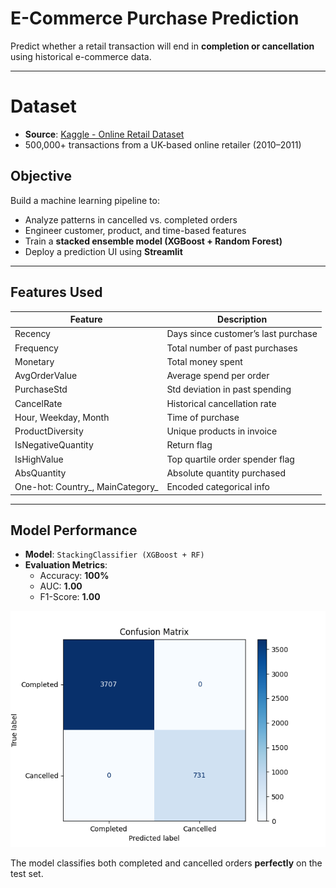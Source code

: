 # E-Commerce Purchase Prediction

Predict whether a retail transaction will end in **completion or cancellation** using historical e-commerce data.

---

# Dataset

- **Source**: [Kaggle - Online Retail Dataset](https://www.kaggle.com/datasets/carrie1/ecommerce-data)
- 500,000+ transactions from a UK-based online retailer (2010–2011)



## Objective

Build a machine learning pipeline to:
- Analyze patterns in cancelled vs. completed orders
- Engineer customer, product, and time-based features
- Train a **stacked ensemble model (XGBoost + Random Forest)**
- Deploy a prediction UI using **Streamlit**

---

## Features Used

| Feature            | Description                                 |
|--------------------|---------------------------------------------|
| Recency            | Days since customer’s last purchase         |
| Frequency          | Total number of past purchases              |
| Monetary           | Total money spent                           |
| AvgOrderValue      | Average spend per order                     |
| PurchaseStd        | Std deviation in past spending              |
| CancelRate         | Historical cancellation rate                |
| Hour, Weekday, Month | Time of purchase                          |
| ProductDiversity   | Unique products in invoice                  |
| IsNegativeQuantity | Return flag                                 |
| IsHighValue        | Top quartile order spender flag             |
| AbsQuantity        | Absolute quantity purchased                 |
| One-hot: Country_, MainCategory_ | Encoded categorical info     |

---

## Model Performance

- **Model**: `StackingClassifier (XGBoost + RF)`
- **Evaluation Metrics**:
  - Accuracy: **100%**
  - AUC: **1.00**
  - F1-Score: **1.00**

![Confusion Matrix](confusion%20matrix.png)

The model classifies both completed and cancelled orders **perfectly** on the test set.
